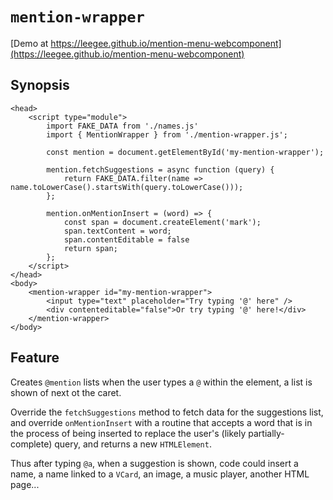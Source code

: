 # `mention-wrapper`

[Demo at https://leegee.github.io/mention-menu-webcomponent](https://leegee.github.io/mention-menu-webcomponent)

## Synopsis

    <head>
        <script type="module">
            import FAKE_DATA from './names.js'
            import { MentionWrapper } from './mention-wrapper.js';

            const mention = document.getElementById('my-mention-wrapper');

            mention.fetchSuggestions = async function (query) {
                return FAKE_DATA.filter(name => name.toLowerCase().startsWith(query.toLowerCase()));
            };

            mention.onMentionInsert = (word) => {
                const span = document.createElement('mark');
                span.textContent = word;
                span.contentEditable = false
                return span;
            };
        </script>
    </head>
    <body>
        <mention-wrapper id="my-mention-wrapper">
            <input type="text" placeholder="Try typing '@' here" />
            <div contenteditable="false">Or try typing '@' here!</div>
        </mention-wrapper>
    </body>

## Feature

Creates `@mention` lists when the user types a `@` within the element, a list is shown of next ot the caret.

Override the `fetchSuggestions` method to fetch data for the suggestions list, and override `onMentionInsert` with a routine that accepts a word that is in the process of being inserted to replace the user's (likely partially-complete) query,  and returns a new `HTMLElement`. 

Thus after typing `@a`, when a suggestion is shown, code could insert a name, a name linked to a `VCard`, an image, a music player, another HTML page...